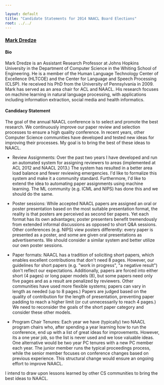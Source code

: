 ```yaml
---

layout: default
title: "Candidate Statements for 2014 NAACL Board Elections"
root: ../../
---
```


### [Mark Dredze](http://www.cs.jhu.edu/~mdredze/)

#### Bio

Mark Dredze is an Assistant Research Professor at Johns Hopkins University in the Department of Computer Science in the Whiting School of Engineering. He is a member of the Human Language Technology Center of Excellence (HLTCOE) and the Center for Language and Speech Processing (CLSP). He received his PhD from the University of Pennsylvania in 2009. Mark has served as an area chair for ACL and NAACL. His research focuses on machine learning in natural language processing, with applications including information extraction, social media and health informatics.

#### Candidacy Statement

The goal of the annual NAACL conference is to select and promote the best research. We continuously improve our paper review and selection processes to ensure a high quality conference. In recent years, other Computer Science communities have developed and tested new ideas for improving their processes. My goal is to bring the best of these ideas to NAACL.

- Review Assignments: Over the past two years I have developed and run an automated system for assigning reviewers to areas (implemented at ACL 2012 and NAACL 2013.) The system has resulted in a better area load balance and fewer reviewing emergencies. I'd like to formalize this system and make it a community standard. Furthermore, I'd like to extend the idea to automating paper assignments using machine learning. The ML community (e.g. ICML and NIPS) has done this and we should do the same.

- Poster sessions: While accepted NAACL papers are assigned an oral or poster presentation based on the most suitable presentation format, the reality is that posters are perceived as second tier papers. Yet each format has its own advantages; poster presenters benefit tremendously from extended informal discussions as opposed to short Q&A sessions. Other conferences (e.g. NIPS) view posters differently: every paper is presented as a poster, and some are given oral presentations as advertisements. We should consider a similar system and better utilize our own poster sessions.

- Paper formats: NAACL has a tradition of soliciting short papers, which enables excellent contributions that don't need 8 pages. However, our guidelines for short papers (e.g. "work in progress", "a negative result") don't reflect our expectations. Additionally, papers are forced into either short (4 pages) or long paper models (8), but some papers need only five pages and as a result are penalized by reviewers. Other communities have used more flexible systems; papers can vary in length as needed (up to 8 pages.) Papers are judged based on the quality of contribution for the length of presentation, preventing paper padding to reach a higher limit (or cut unnecessarily to reach 4 pages.) We need to reconsider the goals of the short paper category and consider these other models.

- Program Chair Tenures: Each year we have (typically) two NAACL program chairs who, after spending a year learning how to run the conference, end up with a list of great ideas for improvements. However, its a one year job, so the list is never used and we lose valuable ideas. One alternative would be two year PC tenures with a new PC member each year. The junior member runs the typical proceedings process, while the senior member focuses on conference changes based on previous experience. This structural change would ensure an ongoing effort to improve NAACL.

I intend to draw upon lessons learned by other CS communities to bring the best ideas to NAACL.
